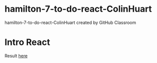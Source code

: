 # hamilton-7-to-do-react-ColinHuart
hamilton-7-to-do-react-ColinHuart created by GitHub Classroom


# Intro React

 Result [here](https://guileless-blini-ab734b.netlify.app/)
